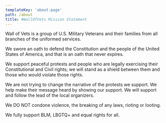 ```yaml
---
templateKey: 'about-page'
path: /about
title: #WallOfVets Mission Statement
---
```

Wall of Vets is a group of U.S. Military Veterans and their families from all branches of the uniformed services.

We swore an oath to defend the Constitution and the people of the United States of America, and that is an oath that never expires. 

We support peaceful protests and people who are legally exercising their Constitutional and Civil rights; we will stand as a shield between them and those who would violate those rights. 

We are not trying to change the narrative of the protests we support. We help make their message heard by showing our support. We will support and follow the lead of the local organizers. 

We DO NOT condone violence, the breaking of any laws, rioting or looting. 

We fully support BLM, LBGTQ+ and equal rights for all. 
